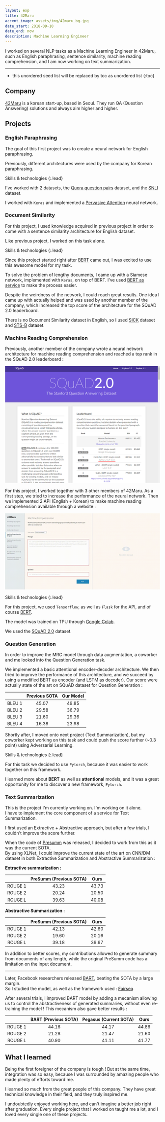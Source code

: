 ```yaml
---
layout: exp
title: 42Maru
accent_image: assets/img/42maru_bg.jpg
date_start: 2018-09-10
date_end: now
description: Machine Learning Engineer
---
```


I worked on several NLP tasks as a Machine Learning Engineer in 42Maru, such as English paraphrasing, sentence similarity, machine reading comprehension, and I am now working on text summarization.

---

* this unordered seed list will be replaced by toc as unordered list
{:toc}

## Company

[42Maru](https://www.42maru.ai/) is a korean start-up, based in Seoul. They run QA (Question Answering) solutions and always aim higher and higher. 

## Projects

### English Paraphrasing

The goal of this first project was to create a neural network for English paraphrasing.

Previously, different architectures were used by the company for Korean paraphrasing. 

Skills & technologies
{:.lead}

I've worked with 2 datasets, the [Quora question pairs](https://www.kaggle.com/quora/question-pairs-dataset) dataset, and the [SNLI](https://nlp.stanford.edu/projects/snli/) dataset.

I worked with `Keras` and implemented a [Pervasive Attention](https://arxiv.org/abs/1808.03867) neural network. 

### Document Similarity

For this project, I used knowledge acquired in previous project in order to come with a sentence similarity architecture for English dataset. 

Like previous project, I worked on this task alone.

Skills & technologies
{:.lead}

Since this project started right after [BERT](https://github.com/google-research/bert) came out, I was excited to use this awesome model for my task.

To solve the problem of lengthy documents, I came up with a Siamese network, implemented with `Keras`, on top of BERT. I've used [BERT as service](https://github.com/hanxiao/bert-as-service) to make the process easier.

Despite the weirdness of the network, I could reach great results. One idea I came up with actually helped and was used by another member of the company, which increased the top score of the architecture for the SQuAD 2.0 leaderboard.

There is no Document Similarity dataset in English, so I used [SICK](http://clic.cimec.unitn.it/composes/sick.html) dataset and [STS-B](http://ixa2.si.ehu.es/stswiki/index.php/STSbenchmark) dataset. 

### Machine Reading Comprehension

Previously, another member of the company wrote a neural network architecture for machine reading comprehension and reached a top rank in the SQuAD 2.0 leaderboard :

![](/assets/img/experience/squad.png)

For this project, I worked together with 3 other members of 42Maru. As a first step, we tried to increase the performance of the neural network. Then we implemented 2 API (English + Korean) to make machine reading comprehension available through a website :

![](/assets/img/experience/mrc.gif)

Skills & technologies
{:.lead} 

For this project, we used `Tensorflow`, as well as `Flask` for the API, and of course [BERT](https://github.com/google-research/bert).

The model was trained on TPU through [Google Colab](https://colab.research.google.com/).

We used the [SQuAD 2.0](https://rajpurkar.github.io/SQuAD-explorer/) dataset.

### Question Generation

In order to improve the MRC model through data augmentation, a coworker and me looked into the Question Generation task. 

We implemented a basic attentional encoder-decoder architecture. We then tried to improve the performance of this architecture, and we succeed by using a modified BERT as encoder (and LSTM as decoder). Our score were actually state of the art on SQuAD dataset for Question Generation :

|        | Previous SOTA | Our Model |
|:------:|:-------------:|:---------:|
| BLEU 1 |     45.07     |   49.85   |
| BLEU 2 |     29.58     |   36.79   |
| BLEU 3 |     21.60     |   29.36   |
| BLEU 4 |     16.38     |   23.98   |

 Shortly after, I moved onto next project (Text Summarization), but my coworker kept working on this task and could push the score further (~0.3 point) using Adversarial Learning. 
 
Skills & technologies
{:.lead} 

For this task we decided to use `Pytorch`, because it was easier to work together on this framework.

I learned more about **BERT** as well as **attentional** models, and it was a great opportunity for me to discover a new framework, `Pytorch`.

### Text Summarization

This is the project I'm currently working on. I'm working on it alone.  
I have to implement the core component of a service for Text Summarization. 

I first used an Extractive + Abstractive approach, but after a few trials, I couldn't improve the score further.

When the code of [Presumm](https://github.com/nlpyang/PreSumm) was released, I decided to work from this as it was the current SOTA.  
By using XLNet, I could improve the current state of the art on CNN/DM dataset in both Extractive Summarization and Abstractive Summarization :

**Extractive summarization :**

|         | PreSumm (Previous SOTA) |  Ours  |
|:-------:|:-----------------------:|:------:|
| ROUGE 1 |        43.23            | 43.73  |
| ROUGE 2 |        20.24            | 20.50  |
| ROUGE L |        39.63            | 40.08  |

**Abstractive Summarization :**

|         | PreSumm (Previous SOTA) |  Ours  |
|:-------:|:-----------------------:|:------:|
| ROUGE 1 |        42.13            | 42.60  |
| ROUGE 2 |        19.60            | 20.16  |
| ROUGE L |        39.18            | 39.67  |

In addition to better scores, my contributions allowed to generate summary from documents of any length, while the original PreSumm code has a limitation on the input document. 

---

Later, Facebook researchers released [BART](https://github.com/pytorch/fairseq/tree/master/examples/bart), beating the SOTA by a large margin.  
So I studied the model, as well as the framework used : [Fairseq](https://github.com/pytorch/fairseq).

After several trials, I improved BART model by adding a mecanism allowing us to control the abstractiveness of generated summaries, without even re-training the model ! This mecanism also gave better results :

|         |   BART (Previous SOTA)  |  Pegasus (Current SOTA) |  Ours  |
|:-------:|:-----------------------:|:-----------------------:|:------:|
| ROUGE 1 |        44.16            |        44.17            | 44.86  |
| ROUGE 2 |        21.28            |        21.47            | 21.60  |
| ROUGE L |        40.90            |        41.11            | 41.77  |

## What I learned

Being the first foreigner of the company is tough ! But at the same time, integration was so easy, because I was surrounded by amazing people who made plenty of efforts toward me.

I learned so much from the great people of this company. They have great technical knowledge in their field, and they truly inspired me.

I undoubtedly enjoyed working here, and can't imagine a better job right after graduation. Every single project that I worked on taught me a lot, and I loved every single one of these projects. 

